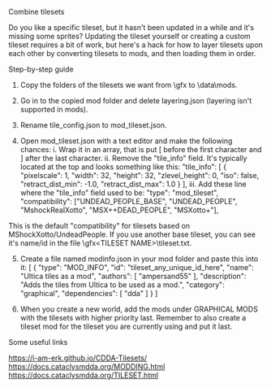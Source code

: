 Combine tilesets


Do you like a specific tileset, but it hasn't been updated in a while and it's missing some sprites? Updating the tileset yourself or creating a custom tileset requires a bit of work, but here's a hack for how to layer tilesets upon each other by converting tilesets to mods, and then loading them in order.



Step-by-step guide


1. Copy the folders of the tilesets we want from \gfx to \data\mods.

2. Go in to the copied mod folder and delete layering.json (layering isn't supported in mods).

3. Rename tile_config.json to mod_tileset.json.

4. Open mod_tileset.json with a text editor and make the following chances:
	i. Wrap it in an array, that is put [ before the first character and ] after the last character.
	ii. Remove the "tile_info" field. It's typically located at the top and looks something like this:
"tile_info": [
    {
    "pixelscale": 1,
    "width": 32,
    "height": 32,
    "zlevel_height": 0,
    "iso": false,
    "retract_dist_min": -1.0,
    "retract_dist_max": 1.0
    }
],
	iii. Add these line where the "tile_info" field used to be:
    "type": "mod_tileset",
    "compatibility": ["UNDEAD_PEOPLE_BASE", "UNDEAD_PEOPLE", "MshockRealXotto", "MSX++DEAD_PEOPLE", "MSXotto+"],

This is the default "compatibility" for tilesets based on MShockXotto/UndeadPeople. If you use another base tileset, you can see it's name/id in the file \gfx\<TILESET NAME>\tileset.txt.

5. Create a file named modinfo.json in your mod folder and paste this into it:
[
  {
    "type": "MOD_INFO",
    "id": "tileset_any_unique_id_here",
    "name": "Ultica tiles as a mod",
    "authors": [ "ampersand55" ],
    "description": "Adds the tiles from Ultica to be used as a mod.",
    "category": "graphical",
    "dependencies": [ "dda" ]
  }
]

6. When you create a new world, add the mods under GRAPHICAL MODS with the tilesets with higher priority last. Remember to also create a tileset mod for the tileset you are currently using and put it last.



Some useful links

https://i-am-erk.github.io/CDDA-Tilesets/
https://docs.cataclysmdda.org/MODDING.html
https://docs.cataclysmdda.org/TILESET.html